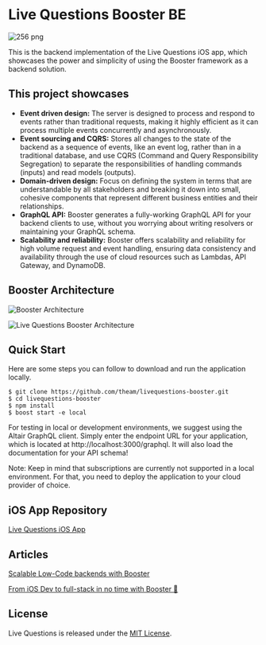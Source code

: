 # Live Questions Booster BE

![256 png](https://user-images.githubusercontent.com/738853/205069300-7551a459-ed94-4c5e-80f1-36d3cb5b3066.jpeg)

This is the backend implementation of the Live Questions iOS app, which showcases the power and simplicity of using the Booster framework as a backend solution. 


## This project showcases
- **Event driven design:** 
The server is designed to process and respond to events rather than traditional requests, making it highly efficient as it can process multiple events concurrently and asynchronously.
- **Event sourcing and CQRS:** 
Stores all changes to the state of the backend as a sequence of events, like an event log, rather than in a traditional database, and use CQRS (Command and Query Responsibility Segregation) to separate the responsibilities of handling commands (inputs) and read models (outputs).
- **Domain-driven design:** 
Focus on defining the system in terms that are understandable by all stakeholders and breaking it down into small, cohesive components that represent different business entities and their relationships.
- **GraphQL API:** 
Booster generates a fully-working GraphQL API for your backend clients to use, without you worrying about writing resolvers or maintaining your GraphQL schema.
- **Scalability and reliability:** 
Booster offers scalability and reliability for high volume request and event handling, ensuring data consistency and availability through the use of cloud resources such as Lambdas, API Gateway, and DynamoDB.


## Booster Architecture

![Booster Architecture](https://user-images.githubusercontent.com/738853/209127301-41972816-d5dd-4038-b116-772aecd1ef26.png)

![Live Questions Booster Architecture](https://user-images.githubusercontent.com/1671524/209247376-7ddae28b-cb64-4ebf-857e-89535ba9cea8.jpg)


## Quick Start

Here are some steps you can follow to download and run the application locally.

```
$ git clone https://github.com/theam/livequestions-booster.git
$ cd livequestions-booster
$ npm install
$ boost start -e local 
```

For testing in local or development environments, we suggest using the Altair GraphQL client. Simply enter the endpoint URL for your application, which is located at http://localhost:3000/graphql. It will also load the documentation for your API schema!

Note: Keep in mind that subscriptions are currently not supported in a local environment. For that, you need to deploy the application to your cloud provider of choice.

## iOS App Repository
[Live Questions iOS App](https://github.com/theam/livequestions-iOS)


## Articles
[Scalable Low-Code backends with Booster](https://medium.com/@juanSagasti/scalable-low-code-backends-with-booster-a32b9386dd27)

[From iOS Dev to full-stack in no time with Booster 🚀](https://medium.com/@juanSagasti/f2eda6463c40)


## License

Live Questions is released under the [MIT License](LICENSE).
